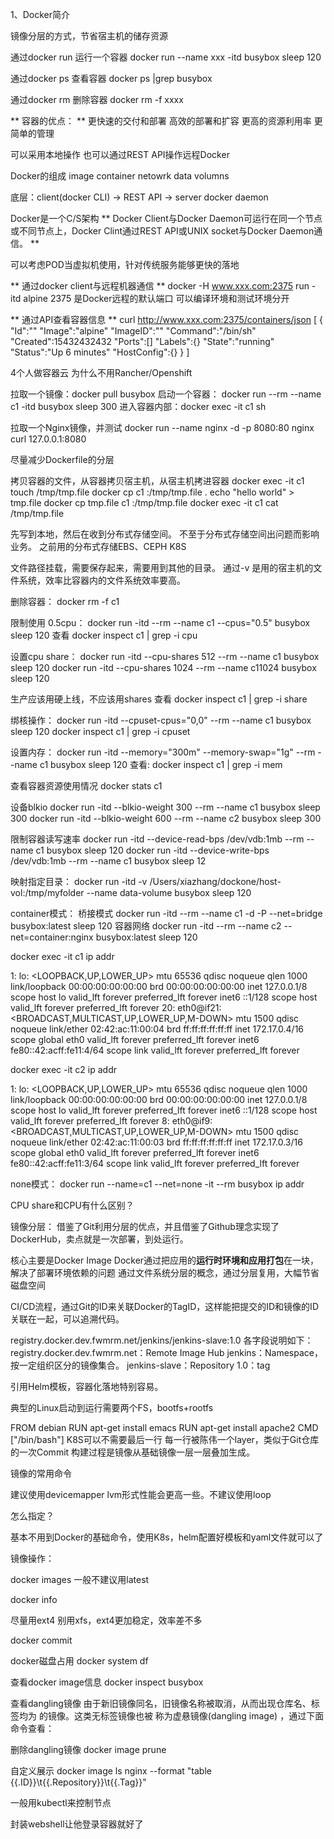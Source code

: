 1、Docker简介

镜像分层的方式，节省宿主机的储存资源

通过docker run 运行一个容器
docker run --name xxx -itd busybox sleep 120

通过docker ps 查看容器
docker ps |grep busybox

通过docker rm 删除容器
docker rm -f xxxx


** 容器的优点： **
更快速的交付和部署
高效的部署和扩容
更高的资源利用率
更简单的管理

可以采用本地操作
也可以通过REST API操作远程Docker

Docker的组成
image
container
netowrk
data volumns

底层：client(docker CLI) -> REST API -> server docker daemon

Docker是一个C/S架构
** Docker Client与Docker Daemon可运行在同一个节点或不同节点上，Docker Clint通过REST API或UNIX socket与Docker Daemon通信。 **

可以考虑POD当虚拟机使用，针对传统服务能够更快的落地

** 通过docker client与远程机器通信 **
docker -H www.xxx.com:2375 run -itd alpine
2375 是Docker远程的默认端口
可以编译环境和测试环境分开


** 通过API查看容器信息 **
curl http://www.xxx.com:2375/containers/json
[
{
  "Id":""
  "Image":"alpine"
  "ImageID":""
  "Command":"/bin/sh"
  "Created":15432432432
  "Ports":[]
  "Labels":{}
  "State":"running"
  "Status":"Up 6 minutes"
  "HostConfig":{}
}
]

4个人做容器云
为什么不用Rancher/Openshift


拉取一个镜像：docker pull busybox
启动一个容器： docker run --rm --name c1 -itd busybox sleep 300
进入容器内部：docker exec -it c1 sh


拉取一个Nginx镜像，并测试
docker run --name nginx -d -p 8080:80 nginx
curl 127.0.0.1:8080

尽量减少Dockerfile的分层


拷贝容器的文件，从容器拷贝宿主机，从宿主机拷进容器
docker exec -it c1 touch /tmp/tmp.file
docker cp c1 :/tmp/tmp.file .
echo "hello world" > tmp.file
docker cp tmp.file c1 :/tmp/tmp.file
docker exec -it c1  cat /tmp/tmp.file


先写到本地，然后在收到分布式存储空间。
不至于分布式存储空间出问题而影响业务。
之前用的分布式存储EBS、CEPH K8S

文件路径挂载，需要保存起来，需要用到其他的目录。
通过-v 是用的宿主机的文件系统，效率比容器内的文件系统效率要高。




删除容器：
docker rm -f c1

限制使用 0.5cpu：
docker run -itd --rm --name c1  --cpus="0.5" busybox sleep 120
查看
docker inspect c1 | grep -i cpu

设置cpu share：
docker run -itd --cpu-shares 512 --rm --name c1 busybox sleep 120
docker run -itd --cpu-shares 1024 --rm --name c11024 busybox sleep 120

生产应该用硬上线，不应该用shares
查看
docker inspect c1 | grep -i share

绑核操作：
docker run -itd --cpuset-cpus="0,0" --rm --name c1  busybox sleep 120
docker inspect c1 | grep -i cpuset


设置内存：
docker run -itd --memory="300m" --memory-swap="1g" --rm --name c1  busybox sleep 120
查看:
docker inspect c1 | grep -i mem


查看容器资源使用情况
docker stats  c1


设备blkio
docker run -itd --blkio-weight 300 --rm --name c1  busybox sleep 300
docker run -itd --blkio-weight 600 --rm --name c2  busybox sleep 300

限制容器读写速率
docker run -itd --device-read-bps /dev/vdb:1mb --rm --name c1  busybox sleep 120
docker run -itd --device-write-bps /dev/vdb:1mb --rm --name c1  busybox sleep 12

映射指定目录：
docker run -itd -v /Users/xiazhang/dockone/host-vol:/tmp/myfolder --name data-volume busybox sleep 120


container模式：
桥接模式
docker run -itd  --rm --name c1 -d -P --net=bridge busybox:latest sleep 120
容器网络
docker run -itd  --rm --name c2 --net=container:nginx busybox:latest sleep 120

docker exec -it c1 ip addr

1: lo: <LOOPBACK,UP,LOWER_UP> mtu 65536 qdisc noqueue qlen 1000
    link/loopback 00:00:00:00:00:00 brd 00:00:00:00:00:00
    inet 127.0.0.1/8 scope host lo
       valid_lft forever preferred_lft forever
    inet6 ::1/128 scope host
       valid_lft forever preferred_lft forever
20: eth0@if21: <BROADCAST,MULTICAST,UP,LOWER_UP,M-DOWN> mtu 1500 qdisc noqueue
    link/ether 02:42:ac:11:00:04 brd ff:ff:ff:ff:ff:ff
    inet 172.17.0.4/16 scope global eth0
       valid_lft forever preferred_lft forever
    inet6 fe80::42:acff:fe11:4/64 scope link
       valid_lft forever preferred_lft forever




docker exec -it c2 ip addr

1: lo: <LOOPBACK,UP,LOWER_UP> mtu 65536 qdisc noqueue qlen 1000
    link/loopback 00:00:00:00:00:00 brd 00:00:00:00:00:00
    inet 127.0.0.1/8 scope host lo
       valid_lft forever preferred_lft forever
    inet6 ::1/128 scope host
       valid_lft forever preferred_lft forever
8: eth0@if9: <BROADCAST,MULTICAST,UP,LOWER_UP,M-DOWN> mtu 1500 qdisc noqueue
    link/ether 02:42:ac:11:00:03 brd ff:ff:ff:ff:ff:ff
    inet 172.17.0.3/16 scope global eth0
       valid_lft forever preferred_lft forever
    inet6 fe80::42:acff:fe11:3/64 scope link
       valid_lft forever preferred_lft forever




none模式：
docker run --name=c1 --net=none -it --rm busybox ip addr






CPU share和CPU有什么区别？



镜像分层：
借鉴了Git利用分层的优点，并且借鉴了Github理念实现了DockerHub，卖点就是一次部署，到处运行。

核心主要是Docker Image
Docker通过把应用的**运行时环境和应用打包**在一块，解决了部署环境依赖的问题
通过文件系统分层的概念，通过分层复用，大幅节省磁盘空间



CI/CD流程，通过Git的ID来关联Docker的TagID，这样能把提交的ID和镜像的ID关联在一起，可以追溯代码。

registry.docker.dev.fwmrm.net/jenkins/jenkins-slave:1.0
各字段说明如下：
registry.docker.dev.fwmrm.net：Remote Image Hub
jenkins：Namespace，按一定组织区分的镜像集合。
jenkins-slave：Repository
1.0：tag


引用Helm模板，容器化落地特别容易。

典型的Linux启动到运行需要两个FS，bootfs+rootfs

FROM debian
RUN apt-get install emacs
RUN apt-get install apache2
CMD ["/bin/bash"]
K8S可以不需要最后一行
每一行被陈伟一个layer，类似于Git仓库的一次Commit
构建过程是镜像从基础镜像一层一层叠加生成。


镜像的常用命令

建议使用devicemapper lvm形式性能会更高一些。不建议使用loop

怎么指定？

基本不用到Docker的基础命令，使用K8s，helm配置好模板和yaml文件就可以了


镜像操作：

docker images
一般不建议用latest

docker info

尽量用ext4 别用xfs，ext4更加稳定，效率差不多

docker commit

docker磁盘占用
docker system df

查看docker image信息
docker inspect busybox


查看dangling镜像
由于新旧镜像同名，旧镜像名称被取消，从而出现仓库名、标签均为 的镜像。这类无标签镜像也被
称为虚悬镜像(dangling image) ，通过下面命令查看：

删除dangling镜像
docker image prune

自定义展示
docker image ls nginx --format "table {{.ID}}\t{{.Repository}}\t{{.Tag}}"

一般用kubectl来控制节点


封装webshell让他登录容器就好了
